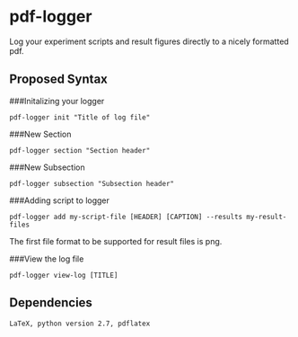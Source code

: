 pdf-logger
==========

Log your experiment scripts and result figures directly to a nicely formatted pdf.

Proposed Syntax
---------------
###Initalizing your logger

    pdf-logger init "Title of log file"


###New Section

    pdf-logger section "Section header"

###New Subsection

    pdf-logger subsection "Subsection header"

###Adding script to logger

    pdf-logger add my-script-file [HEADER] [CAPTION] --results my-result-files

The first file format to be supported for result files is png.

###View the log file

    pdf-logger view-log [TITLE]


Dependencies
------------
    LaTeX, python version 2.7, pdflatex